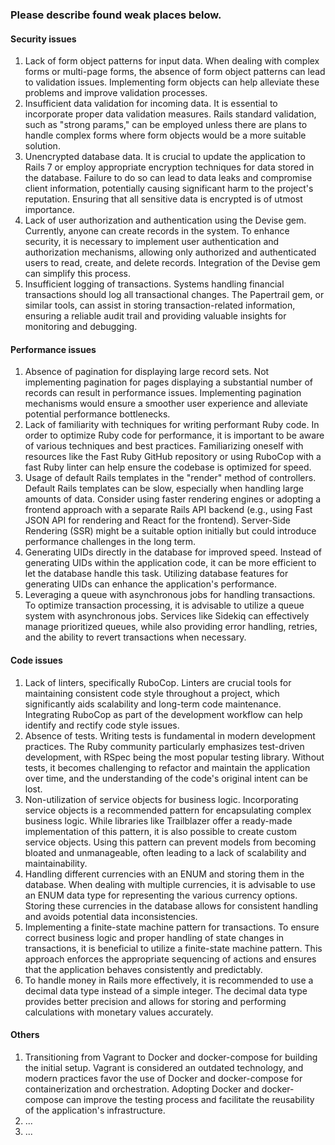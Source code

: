 ### Please describe found weak places below.

#### Security issues

1. Lack of form object patterns for input data. When dealing with complex forms or multi-page forms, the absence of form object patterns can lead to validation issues. Implementing form objects can help alleviate these problems and improve validation processes.
2. Insufficient data validation for incoming data. It is essential to incorporate proper data validation measures. Rails standard validation, such as "strong params," can be employed unless there are plans to handle complex forms where form objects would be a more suitable solution.
3. Unencrypted database data. It is crucial to update the application to Rails 7 or employ appropriate encryption techniques for data stored in the database. Failure to do so can lead to data leaks and compromise client information, potentially causing significant harm to the project's reputation. Ensuring that all sensitive data is encrypted is of utmost importance.
4. Lack of user authorization and authentication using the Devise gem. Currently, anyone can create records in the system. To enhance security, it is necessary to implement user authentication and authorization mechanisms, allowing only authorized and authenticated users to read, create, and delete records. Integration of the Devise gem can simplify this process.
5. Insufficient logging of transactions. Systems handling financial transactions should log all transactional changes. The Papertrail gem, or similar tools, can assist in storing transaction-related information, ensuring a reliable audit trail and providing valuable insights for monitoring and debugging.


#### Performance issues

1. Absence of pagination for displaying large record sets. Not implementing pagination for pages displaying a substantial number of records can result in performance issues. Implementing pagination mechanisms would ensure a smoother user experience and alleviate potential performance bottlenecks.
2. Lack of familiarity with techniques for writing performant Ruby code. In order to optimize Ruby code for performance, it is important to be aware of various techniques and best practices. Familiarizing oneself with resources like the Fast Ruby GitHub repository or using RuboCop with a fast Ruby linter can help ensure the codebase is optimized for speed.
3. Usage of default Rails templates in the "render" method of controllers. Default Rails templates can be slow, especially when handling large amounts of data. Consider using faster rendering engines or adopting a frontend approach with a separate Rails API backend (e.g., using Fast JSON API for rendering and React for the frontend). Server-Side Rendering (SSR) might be a suitable option initially but could introduce performance challenges in the long term.
4. Generating UIDs directly in the database for improved speed. Instead of generating UIDs within the application code, it can be more efficient to let the database handle this task. Utilizing database features for generating UIDs can enhance the application's performance.
5. Leveraging a queue with asynchronous jobs for handling transactions. To optimize transaction processing, it is advisable to utilize a queue system with asynchronous jobs. Services like Sidekiq can effectively manage prioritized queues, while also providing error handling, retries, and the ability to revert transactions when necessary.


#### Code issues

1. Lack of linters, specifically RuboCop. Linters are crucial tools for maintaining consistent code style throughout a project, which significantly aids scalability and long-term code maintenance. Integrating RuboCop as part of the development workflow can help identify and rectify code style issues.
2. Absence of tests. Writing tests is fundamental in modern development practices. The Ruby community particularly emphasizes test-driven development, with RSpec being the most popular testing library. Without tests, it becomes challenging to refactor and maintain the application over time, and the understanding of the code's original intent can be lost.
3. Non-utilization of service objects for business logic. Incorporating service objects is a recommended pattern for encapsulating complex business logic. While libraries like Trailblazer offer a ready-made implementation of this pattern, it is also possible to create custom service objects. Using this pattern can prevent models from becoming bloated and unmanageable, often leading to a lack of scalability and maintainability.
4. Handling different currencies with an ENUM and storing them in the database. When dealing with multiple currencies, it is advisable to use an ENUM data type for representing the various currency options. Storing these currencies in the database allows for consistent handling and avoids potential data inconsistencies.
5. Implementing a finite-state machine pattern for transactions. To ensure correct business logic and proper handling of state changes in transactions, it is beneficial to utilize a finite-state machine pattern. This approach enforces the appropriate sequencing of actions and ensures that the application behaves consistently and predictably.
6. To handle money in Rails more effectively, it is recommended to use a decimal data type instead of a simple integer. The decimal data type provides better precision and allows for storing and performing calculations with monetary values accurately.


#### Others

1. Transitioning from Vagrant to Docker and docker-compose for building the initial setup. Vagrant is considered an outdated technology, and modern practices favor the use of Docker and docker-compose for containerization and orchestration. Adopting Docker and docker-compose can improve the testing process and facilitate the reusability of the application's infrastructure.
2. ...
3. ...


